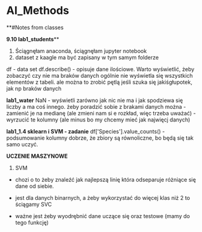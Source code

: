 # AI_Methods

**#Notes from classes

**9.10 
lab1_students****
1. Ściągnęłam anaconda, ściągnęłam jupyter notebook
2. dataset z kaagle ma być zapisany w tym samym folderze

df - data set
df.describe() - opisuje dane ilościowe. Warto wyświetlić, żeby zobaczyć czy nie ma braków danych
ogólnie nie wyświetla się wszystkich elementów z tabeli. ale można to zrobić pętlą jeśli szuka się jakiśgłupotek, jak np braków danych

**lab1_water**
NaN - wyświetli zarówno jak nic nie ma i jak spodziewa się liczby a ma coś innego.
żeby poradzić sobie z brakami danych można
    - zamienić je na medianę (ale zmieni nam si e rozkład, więc trzeba uważać)
    - wyrzucić te kolumny (ale minus bo my chcemy mieć jak najwięcj danych)
    
**lab1_1.4 sklearn i SVM - zadanie**
df['Species'].value_counts() - podsumowanie kolumny
dobrze, że zbiory są równoliczne, bo będą się tak samo uczyć.

**UCZENIE MASZYNOWE**
1. SVM
- chozi o to żeby znaleźć jak najlepszą linię która odseparuje różniące się dane od siebie. 
- jest dla danych binarnych, a żeby wykorzystać do więcej klas niż 2 to ściągamy SVC

- ważne jest żeby wyodrębnić dane uczące się oraz testowe (mamy do tego funkcję)

